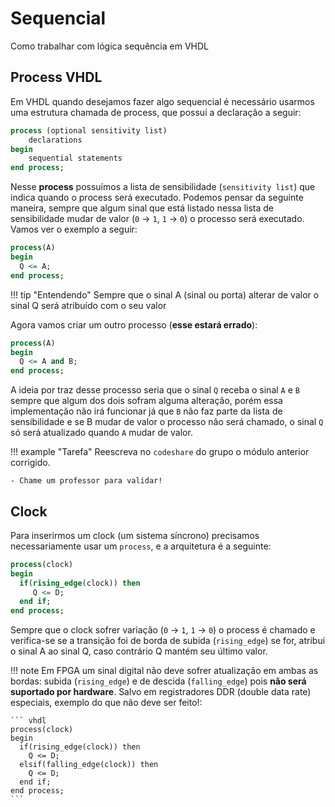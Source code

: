 # Sequencial

Como trabalhar com lógica sequência em VHDL

## Process VHDL

Em VHDL quando desejamos fazer algo sequencial é necessário usarmos uma estrutura chamada de process, que possui a declaração a seguir:

``` vhdl
process (optional sensitivity list)
	declarations
begin
	sequential statements
end process;
```

Nesse **process** possuímos a lista de sensibilidade (`sensitivity list`) que indica quando o process será executado. Podemos pensar da seguinte maneira, sempre que algum sinal que está listado nessa lista de sensibilidade mudar de valor (`0` -> `1`, `1` -> `0`) o processo será executado. Vamos ver o exemplo a seguir:

``` vhdl
process(A)
begin
  Q <= A;
end process;
```

!!! tip "Entendendo"
    Sempre que o sinal A (sinal ou porta) alterar de valor o sinal Q será atribuído com o seu valor

Agora vamos criar um outro processo (**esse estará errado**):

``` vhdl
process(A)
begin
  Q <= A and B;
end process;
```

A ideia por traz desse processo seria que o sinal `Q` receba o sinal `A` e `B` sempre que algum dos dois sofram alguma alteração, porém essa implementação não irá funcionar já que `B` não faz parte da lista de sensibilidade e se B mudar de valor o processo não será chamado, o sinal `Q` só será atualizado quando `A` mudar de valor.

!!! example "Tarefa"
    Reescreva no `codeshare` do grupo o módulo anterior corrigido.
    
    - Chame um professor para validar!

## Clock

Para inserirmos um clock (um sistema síncrono) precisamos necessariamente usar um `process`, e a arquitetura é a seguinte:

``` vhdl
process(clock)
begin
  if(rising_edge(clock)) then
     Q <= D;
  end if;
end process;
```

Sempre que o clock sofrer variação (`0` -> `1`, `1` -> `0`) o process é chamado e verifica-se se a transição foi de borda de subida (`rising_edge`) se for, atribui o sinal A ao sinal Q, caso contrário Q mantém seu último valor.

!!! note 
     Em FPGA um sinal digital não deve sofrer atualização em ambas as bordas: subida (`rising_edge`) e de descida (`falling_edge`) pois **não será suportado por hardware**. Salvo em registradores DDR (double data rate) especiais, exemplo do que não deve ser feito!:

    ``` vhdl
    process(clock)
    begin
      if(rising_edge(clock)) then
        Q <= D;
      elsif(falling_edge(clock)) then
        Q <= D;
      end if;
    end process;
    ```
